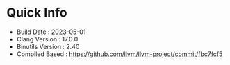 # Quick Info
* Build Date : 2023-05-01
* Clang Version : 17.0.0
* Binutils Version : 2.40
* Compiled Based : https://github.com/llvm/llvm-project/commit/fbc7fcf5
